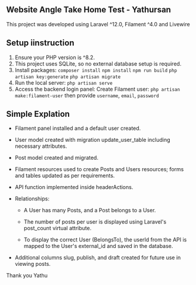 ## Website Angle Take Home Test - Yathursan 
This project was developed using Laravel ^12.0, Filament ^4.0  and Livewire

## Setup iinstruction
1. Ensure your PHP version is ^8.2.
2. This project uses SQLite, so no external database setup is required.
3. Install packages: 
`composer install`
`npm install`
`npm run build`
`php artisan key:generate`
`php artisan migrate`
4. Run the local server: `php artisan serve`
5. Access the backend login panel:
    Create Filament user: `php artisan make:filament-user` then provide `username`, `email`, `password`

 ## Simple Explation
 - Filament panel installed and a default user created.
 - User model created with migration update_user_table including necessary attributes.
 - Post model created and migrated.
 - Filament resources used to create Posts and Users resources; forms and tables updated as per requirements.
 - API function implemented inside headerActions.
 - Relationships:

    - A User has many Posts, and a Post belongs to a User.

    - The number of posts per user is displayed using Laravel's post_count virtual attribute.

    - To display the correct User (BelongsTo), the userId from the API is mapped to the User's external_id and saved in the database.

  - Additional columns slug, publish, and draft created for future use in viewing posts.

Thank you
Yathu

